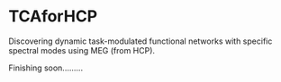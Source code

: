 # TCAforHCP
Discovering dynamic task-modulated functional networks with specific spectral modes using MEG (from HCP).


Finishing soon.........
